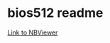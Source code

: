 # bios512 readme

[Link to NBViewer](https://nbviewer.jupyter.org/github/lianamanuel/bios512/tree/main/)
